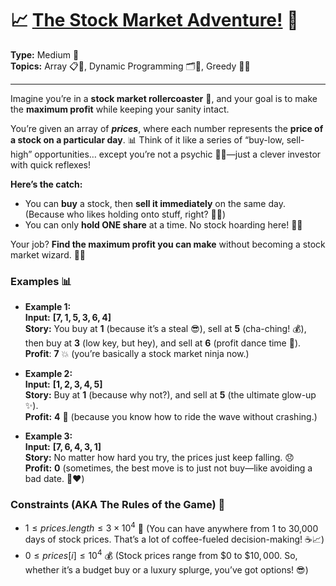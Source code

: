 # 📈 [The Stock Market Adventure!](https://leetcode.com/problems/best-time-to-buy-and-sell-stock-ii?envType=study-plan-v2&envId=top-interview-150) 🚀

**Type:** Medium 💪 <br>
**Topics:** Array 📋🔢, Dynamic Programming 🗂️🔄, Greedy 🥇💸
<hr>

Imagine you’re in a **stock market rollercoaster** 🎢, and your goal is to make the **maximum profit** while keeping your sanity intact.

You’re given an array of **$prices$**, where each number represents the **price of a stock on a particular day**. 📊 Think of it like a series of “buy-low, sell-high” opportunities… except you’re not a psychic 🧙‍♂️—just a clever investor with quick reflexes!

**Here’s the catch:**
- You can **buy** a stock, then **sell it immediately** on the same day. (Because who likes holding onto stuff, right? 🤷‍♂️)
- You can only **hold ONE share** at a time. No stock hoarding here! 🛒🚫

Your job? **Find the maximum profit you can make** without becoming a stock market wizard. 🔮💼

### Examples 📊
- **Example 1:** <br>
**Input:** **$[7,1,5,3,6,4]$** <br>
**Story:** You buy at **$1$** (because it’s a steal 😎), sell at **$5$** (cha-ching! 💰), then buy at **$3$** (low key, but hey), and sell at **$6$** (profit dance time 💃). <br>
**Profit**: **$7$** 💥 (you’re basically a stock market ninja now.)

- **Example 2:** <br>
**Input:** **$[1,2,3,4,5]$** <br>
**Story:** Buy at **$1$** (because why not?), and sell at **$5$** (the ultimate glow-up ✨). <br>
**Profit:** **$4$** 🤑 (because you know how to ride the wave without crashing.)

- **Example 3:** <br>
**Input:** **$[7,6,4,3,1]$** <br>
**Story:** No matter how hard you try, the prices just keep falling. 😞 <br>
**Profit:** **$0$** (sometimes, the best move is to just not buy—like avoiding a bad date. 🚫❤️)

### Constraints (AKA The Rules of the Game) 🎯
- $1 \leq prices.length \leq 3 \times 10^4$ 🚀
(You can have anywhere from 1 to 30,000 days of stock prices. That’s a lot of coffee-fueled decision-making! ☕📈)
- $0 \leq prices[i] \leq 10^4$ 💰
(Stock prices range from $\$0$ to $\$10,000$. So, whether it’s a budget buy or a luxury splurge, you’ve got options! 😎)